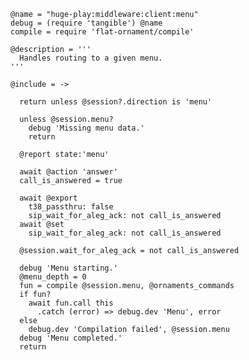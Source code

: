     @name = "huge-play:middleware:client:menu"
    debug = (require 'tangible') @name
    compile = require 'flat-ornament/compile'

    @description = '''
      Handles routing to a given menu.
    '''

    @include = ->

      return unless @session?.direction is 'menu'

      unless @session.menu?
        debug 'Missing menu data.'
        return

      @report state:'menu'

      await @action 'answer'
      call_is_answered = true

      await @export
        t38_passthru: false
        sip_wait_for_aleg_ack: not call_is_answered
      await @set
        sip_wait_for_aleg_ack: not call_is_answered

      @session.wait_for_aleg_ack = not call_is_answered

      debug 'Menu starting.'
      @menu_depth = 0
      fun = compile @session.menu, @ornaments_commands
      if fun?
        await fun.call this
          .catch (error) => debug.dev 'Menu', error
      else
        debug.dev 'Compilation failed', @session.menu
      debug 'Menu completed.'
      return
